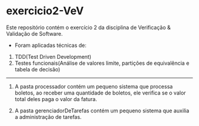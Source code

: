 # exercicio2-VeV
Este repositório contém o exercício 2 da disciplina de Verificação &amp; Validação de Software. 

- Foram aplicadas técnicas de:
1. TDD(Test Driven Development)
2. Testes funcionais(Análise de valores limite, partições de equivalência e tabela de decisão)

<hr>

1. A pasta processador contém um pequeno sistema que processa boletos, ao receber uma quantidade de boletos, ele verifica se o valor total deles paga o valor da fatura.

2. A pasta gerenciadorDeTarefas contém um pequeno sistema que auxilia a administração de tarefas.
